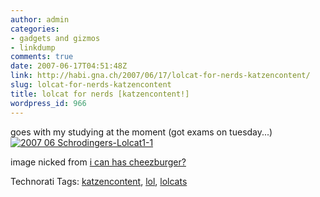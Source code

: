 ```yaml
---
author: admin
categories:
- gadgets and gizmos
- linkdump
comments: true
date: 2007-06-17T04:51:48Z
link: http://habi.gna.ch/2007/06/17/lolcat-for-nerds-katzencontent/
slug: lolcat-for-nerds-katzencontent
title: lolcat for nerds [katzencontent!]
wordpress_id: 966
---
```


goes with my studying at the moment (got exams on tuesday...)
[![ 2007 06 Schrodingers-Lolcat1-1](http://habi.gna.ch/wp-content/uploads/2007/06/2007-06-schrodingers-lolcat1-1-tm.jpg)](http://habi.gna.ch/wp-content/uploads/2007/06/2007-06-schrodingers-lolcat1-1.jpg)
  
image nicked from [i can has cheezburger?](http://icanhascheezburger.com/2007/06/02/im-in-ur-quantum-box/)



Technorati Tags: [katzencontent](http://www.technorati.com/tag/katzencontent), [lol](http://www.technorati.com/tag/lol), [lolcats](http://www.technorati.com/tag/lolcats)
